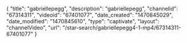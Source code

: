 {
    "title": "gabriellepegg",
    "description": "gabriellepegg",
    "channelid": "67314311",
    "videoid": "67401077",
    "date_created": "1470845029",
    "date_modified": "1470845610",
    "type": "captivate",
    "layout": "channelVideo",
    "url": "\/star-search\/gabriellepegg4-1-mp4\/67314311-67401077"
}